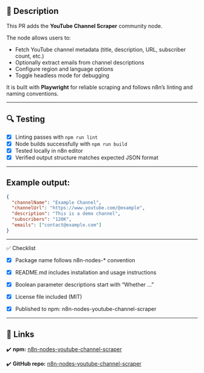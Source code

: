 ## 📌 Description
This PR adds the **YouTube Channel Scraper** community node.

The node allows users to:
- Fetch YouTube channel metadata (title, description, URL, subscriber count, etc.)
- Optionally extract emails from channel descriptions
- Configure region and language options
- Toggle headless mode for debugging

It is built with **Playwright** for reliable scraping and follows n8n’s linting and naming conventions.

---

## 🔍 Testing
- [x] Linting passes with `npm run lint`
- [x] Node builds successfully with `npm run build`
- [x] Tested locally in n8n editor
- [x] Verified output structure matches expected JSON format

---

## Example output:
```json
{
  "channelName": "Example Channel",
  "channelUrl": "https://www.youtube.com/@example",
  "description": "This is a demo channel",
  "subscribers": "120K",
  "emails": ["contact@example.com"]
}
```

---

✅ Checklist
- [x] Package name follows n8n-nodes-* convention

+ [x] README.md includes installation and usage instructions

+ [x] Boolean parameter descriptions start with “Whether …”

+ [x] License file included (MIT)

+ [x] Published to npm: n8n-nodes-youtube-channel-scraper

---

## 📎 Links

✔️ **npm:** [n8n-nodes-youtube-channel-scraper](https://www.npmjs.com/package/n8n-nodes-youtube-channel-scraper)

✔️ **GitHub repo:** [n8n-nodes-youtube-channel-scraper](https://github.com/waqas123009/n8n-nodes-youtube-channel-scraper)
